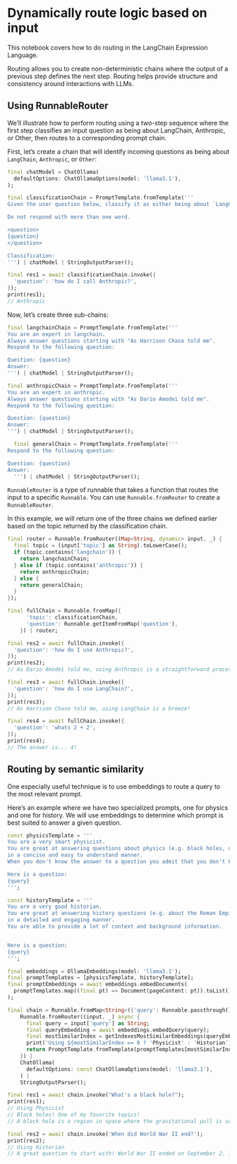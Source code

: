 # Dynamically route logic based on input

This notebook covers how to do routing in the LangChain Expression Language.

Routing allows you to create non-deterministic chains where the output of a previous step defines the next step. Routing helps provide structure and consistency around interactions with LLMs.

## Using RunnableRouter

We’ll illustrate how to perform routing using a two-step sequence where the first step classifies an input question as being about LangChain, Anthropic, or Other, then routes to a corresponding prompt chain.

First, let’s create a chain that will identify incoming questions as being about `LangChain`, `Anthropic`, or `Other`:

```dart
final chatModel = ChatOllama(
  defaultOptions: ChatOllamaOptions(model: 'llama3.1'),
);

final classificationChain = PromptTemplate.fromTemplate('''
Given the user question below, classify it as either being about `LangChain`, `Anthropic`, or `Other`.

Do not respond with more than one word.

<question>
{question}
</question>

Classification:
''') | chatModel | StringOutputParser();

final res1 = await classificationChain.invoke({
  'question': 'how do I call Anthropic?',
});
print(res1);
// Anthropic
```

Now, let’s create three sub-chains:

```dart
final langchainChain = PromptTemplate.fromTemplate('''
You are an expert in langchain.
Always answer questions starting with "As Harrison Chase told me".
Respond to the following question:

Question: {question}
Answer:
''') | chatModel | StringOutputParser();

final anthropicChain = PromptTemplate.fromTemplate('''
You are an expert in anthropic.
Always answer questions starting with "As Dario Amodei told me".
Respond to the following question:

Question: {question}
Answer:
''') | chatModel | StringOutputParser();

  final generalChain = PromptTemplate.fromTemplate('''
Respond to the following question:

Question: {question}
Answer:
  ''') | chatModel | StringOutputParser();
```

`RunnableRouter` is a type of runnable that takes a function that routes the input to a specific `Runnable`. You can use `Runnable.fromRouter` to create a `RunnableRouter`.

In this example, we will return one of the three chains we defined earlier based on the topic returned by the classification chain.

```dart
final router = Runnable.fromRouter((Map<String, dynamic> input, _) {
  final topic = (input['topic'] as String).toLowerCase();
  if (topic.contains('langchain')) {
    return langchainChain;
  } else if (topic.contains('anthropic')) {
    return anthropicChain;
  } else {
    return generalChain;
  }
});

final fullChain = Runnable.fromMap({
      'topic': classificationChain,
      'question': Runnable.getItemFromMap('question'),
    }) | router;

final res2 = await fullChain.invoke({
  'question': 'how do I use Anthropic?',
});
print(res2);
// As Dario Amodei told me, using Anthropic is a straightforward process that...

final res3 = await fullChain.invoke({
  'question': 'how do I use LangChain?',
});
print(res3);
// As Harrison Chase told me, using LangChain is a breeze!

final res4 = await fullChain.invoke({
  'question': 'whats 2 + 2',
});
print(res4);
// The answer is... 4!
```

## Routing by semantic similarity

One especially useful technique is to use embeddings to route a query to the most relevant prompt. 

Here’s an example where we have two specialized prompts, one for physics and one for history. We will use embeddings to determine which prompt is best suited to answer a given question.

```dart
const physicsTemplate = '''
You are a very smart physicist.
You are great at answering questions about physics (e.g. black holes, quantum mechanics, etc.)
in a concise and easy to understand manner.
When you don't know the answer to a question you admit that you don't know.

Here is a question:
{query}
''';

const historyTemplate = '''
You are a very good historian.
You are great at answering history questions (e.g. about the Roman Empire, World War II, etc.) 
in a detailed and engaging manner. 
You are able to provide a lot of context and background information.


Here is a question:
{query}
''';

final embeddings = OllamaEmbeddings(model: 'llama3.1');
final promptTemplates = [physicsTemplate, historyTemplate];
final promptEmbeddings = await embeddings.embedDocuments(
  promptTemplates.map((final pt) => Document(pageContent: pt)).toList(),
);

final chain = Runnable.fromMap<String>({'query': Runnable.passthrough()}) |
    Runnable.fromRouter((input, _) async {
      final query = input['query'] as String;
      final queryEmbedding = await embeddings.embedQuery(query);
      final mostSimilarIndex = getIndexesMostSimilarEmbeddings(queryEmbedding, promptEmbeddings).first;
      print('Using ${mostSimilarIndex == 0 ? 'Physicist' : 'Historian'}');
      return PromptTemplate.fromTemplate(promptTemplates[mostSimilarIndex]);
    }) |
    ChatOllama(
      defaultOptions: const ChatOllamaOptions(model: 'llama3.1'),
    ) |
    StringOutputParser();

final res1 = await chain.invoke("What's a black hole?");
print(res1);
// Using Physicist
// Black holes! One of my favorite topics!
// A black hole is a region in space where the gravitational pull is so strong...

final res2 = await chain.invoke('When did World War II end?');
print(res2);
// Using Historian
// A great question to start with! World War II ended on September 2, 1945...
```

